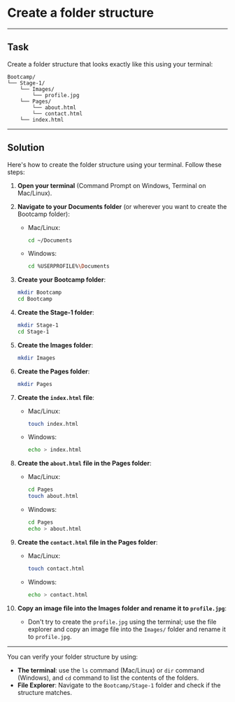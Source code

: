 # Create a folder structure

---

## Task

Create a folder structure that looks exactly like this using your terminal:

```
Bootcamp/
└── Stage-1/
    └── Images/
        └── profile.jpg
    └── Pages/
        └── about.html
        └── contact.html
    └── index.html
```

---

## Solution

Here's how to create the folder structure using your terminal. Follow these steps:

1. **Open your terminal** (Command Prompt on Windows, Terminal on Mac/Linux).

2. **Navigate to your Documents folder** (or wherever you want to create the Bootcamp folder):

    - Mac/Linux:

        ```bash
        cd ~/Documents
        ```

    - Windows:
        ```bash
        cd %USERPROFILE%\Documents
        ```

3. **Create your Bootcamp folder**:

    ```bash
    mkdir Bootcamp
    cd Bootcamp
    ```

4. **Create the Stage-1 folder**:

    ```bash
    mkdir Stage-1
    cd Stage-1
    ```

5. **Create the Images folder**:

    ```bash
    mkdir Images
    ```

6. **Create the Pages folder**:

    ```bash
    mkdir Pages
    ```

7. **Create the `index.html` file**:
    - Mac/Linux:
        ```bash
        touch index.html
        ```
    - Windows:
        ```bash
        echo > index.html
        ```
8. **Create the `about.html` file in the Pages folder**:
    - Mac/Linux:
        ```bash
        cd Pages
        touch about.html
        ```
    - Windows:
        ```bash
        cd Pages
        echo > about.html
        ```
9. **Create the `contact.html` file in the Pages folder**:
    - Mac/Linux:
        ```bash
        touch contact.html
        ```
    - Windows:
        ```bash
        echo > contact.html
        ```
10. **Copy an image file into the Images folder and rename it to `profile.jpg`**:
    - Don't try to create the `profile.jpg` using the terminal; use the file explorer and copy an image file into the `Images/` folder and rename it to `profile.jpg`.

---

You can verify your folder structure by using:

-   **The terminal**: use the `ls` command (Mac/Linux) or `dir` command (Windows), and `cd` command to list the contents of the folders.
-   **File Explorer**: Navigate to the `Bootcamp/Stage-1` folder and check if the structure matches.
